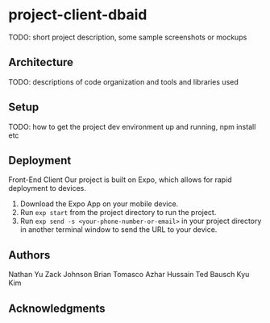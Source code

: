 # project-client-dbaid

TODO: short project description, some sample screenshots or mockups

## Architecture

TODO:  descriptions of code organization and tools and libraries used

## Setup

TODO: how to get the project dev environment up and running, npm install etc

## Deployment

Front-End Client
Our project is built on Expo, which allows for rapid deployment to devices. 
1. Download the Expo App on your mobile device.
2. Run `exp start` from the project directory to run the project.
3. Run `exp send -s <your-phone-number-or-email>` in your project directory in another terminal window to send the URL to your device.

## Authors

Nathan Yu
Zack Johnson
Brian Tomasco
Azhar Hussain
Ted Bausch
Kyu Kim

## Acknowledgments
